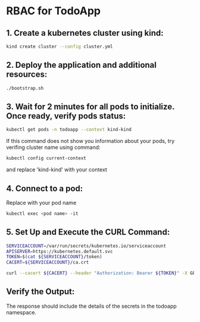 # RBAC for TodoApp

## 1. Create a kubernetes cluster using kind:

```bash
kind create cluster --config cluster.yml
```

## 2. Deploy the application and additional resources:
```bash
./bootstrap.sh
```

## 3. Wait for 2 minutes for all pods to initialize. Once ready, verify pods status:
```bash
kubectl get pods -n todoapp --context kind-kind
```
If this command does not show you information about your pods, try verifing cluster name using command:
```bash
kubectl config current-context
```
and replace 'kind-kind' with your context

## 4. Connect to a pod:
Replace <pod name> with your pod name
```bash
kubectl exec <pod name> -it
```

## 5. Set Up and Execute the CURL Command:
```bash
SERVICEACCOUNT=/var/run/secrets/kubernetes.io/serviceaccount
APISERVER=https://kubernetes.default.svc
TOKEN=$(cat ${SERVICEACCOUNT}/token)
CACERT=${SERVICEACCOUNT}/ca.crt

curl --cacert ${CACERT} --header "Authorization: Bearer ${TOKEN}" -X GET ${APISERVER}/api/v1/namespaces/todoapp/secrets
```

## Verify the Output:
The response should include the details of the secrets in the todoapp namespace.
